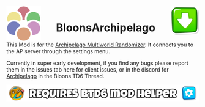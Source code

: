 <a href="https://github.com/doombubbles/template-mod/releases/latest/download/BloonsArchipelago.dll">
    <img align="left" alt="Icon" height="90" src="Icon.png">
    <img align="right" alt="Download" height="75" src="https://raw.githubusercontent.com/gurrenm3/BTD-Mod-Helper/master/BloonsTD6%20Mod%20Helper/Resources/DownloadBtn.png">
</a>

<h1 align="center">BloonsArchipelago</h1>

This Mod is for the [Archipelago Multiworld Randomizer](https://archipelago.gg).  It connects you to the AP server through the settings menu.

Currently in super early development, if you find any bugs please report them in the issues tab here for client issues, or in the discord for [Archipelago](https://discord.gg/archipelago) in the Bloons TD6 Thread.

[![Requires BTD6 Mod Helper](https://raw.githubusercontent.com/gurrenm3/BTD-Mod-Helper/master/banner.png)](https://github.com/gurrenm3/BTD-Mod-Helper#readme)
